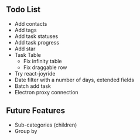 ## Todo List

* Add contacts
* Add tags
* Add task statuses
* Add task progress
* Add star
* Task Table
  * Fix infinity table
  * Fix draggable row
* Try react-joyride
* Date filter with a number of days, extended fields
* Batch add task
* Electron proxy connection

## Future Features

* Sub-categories (children)
* Group by
